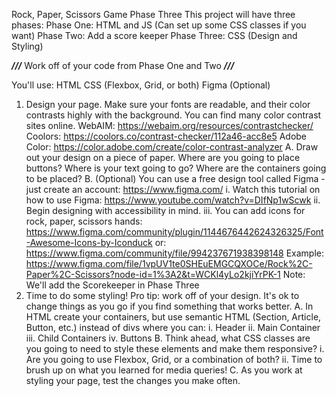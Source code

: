 Rock, Paper, Scissors Game
Phase Three
This project will have three phases:
    Phase One: HTML and JS (Can set up some CSS classes if you want)
    Phase Two: Add a score keeper
    Phase Three: CSS (Design and Styling)

***///*** Work off of your code from Phase One and Two ***///***

You'll use:
HTML
CSS (Flexbox, Grid, or both)
Figma (Optional)

1. Design your page. Make sure your fonts are readable, and their color contrasts highly with the background. You can find many color contrast sites online.
		WebAIM: https://webaim.org/resources/contrastchecker/
		Coolors: https://coolors.co/contrast-checker/112a46-acc8e5
		Adobe Color: https://color.adobe.com/create/color-contrast-analyzer
	A. Draw out your design on a piece of paper. Where are you going to place buttons? Where is your text going to go? Where are the containers going to be placed?
	B. (Optional) You can use a free design tool called Figma - just create an account: https://www.figma.com/
        i. Watch this tutorial on how to use Figma: https://www.youtube.com/watch?v=DIfNp1wScwk
        ii. Begin designing with accessibility in mind.
        iii. You can add icons for rock, paper, scissors hands: https://www.figma.com/community/plugin/1144676442624326325/Font-Awesome-Icons-by-Iconduck
            or: https://www.figma.com/community/file/994237671938398148
            Example: https://www.figma.com/file/1vpUV1te0SHEuEMGCQXOCe/Rock%2C-Paper%2C-Scissors?node-id=1%3A2&t=WCKl4yLo2kjiYrPK-1
            Note: We'll add the Scorekeeper in Phase Three
2. Time to do some styling! Pro tip: work off of your design. It's ok to change things as you go if you find something that works better.
    A. In HTML create your containers, but use semantic HTML (Section, Article, Button, etc.) instead of divs where you can:
        i. Header
        ii. Main Container
        iii. Child Containers
        iv. Buttons
    B. Think ahead, what CSS classes are you going to need to style these elements and make them responsive?
        i. Are you going to use Flexbox, Grid, or a combination of both?
        ii. Time to brush up on what you learned for media queries!
    C. As you work at styling your page, test the changes you make often.
